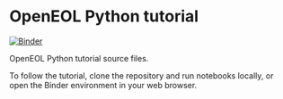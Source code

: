 # OpenEOL Python tutorial

[![Binder](https://mybinder.org/badge_logo.svg)](https://mybinder.org/v2/gh/ladisk/Python_tutorial_EOL/main)

OpenEOL Python tutorial source files.

To follow the tutorial, clone the repository and run notebooks locally, or open the Binder environment in your web browser.